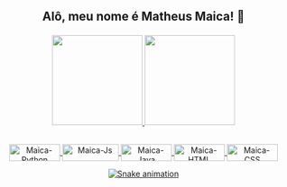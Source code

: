 
<h2>
  <p align='center'> 
    Alô, meu nome é Matheus Maica! 👋 
  </p>
</h1>  
<div align="center">
  <a href="https://github.com/maicatheus">
  <p align='center'>
  <img height="160em" src="https://github-readme-stats.vercel.app/api?username=maicatheus&show_icons=true&theme=dark">
  <img height="160em" src="https://github-readme-stats.vercel.app/api/top-langs/?username=maicatheus&layout=compact&langs_count=7&theme=dark"/>
</p></div>
<div align="center" style="display: inline_block"><br>
  <img align="center" alt="Maica-Python" height="30" width="90" src="https://img.shields.io/badge/Python-3776AB?style=for-the-badge&logo=python&logoColor=white">
  <img align="center" alt="Maica-Js" height="30" width="100" src="https://img.shields.io/badge/JavaScript-F7DF1E?style=for-the-badge&logo=javascript&logoColor=black">
  <img align="center" alt="Maica-Java" height="30" width="90" src="https://img.shields.io/badge/Java-ED8B00?style=for-the-badge&logo=java&logoColor=white">
  <img align="center" alt="Maica-HTML" height="30" width="90" src="https://img.shields.io/badge/HTML5-E34F26?style=for-the-badge&logo=html5&logoColor=white">
  <img align="center" alt="Maica-CSS" height="30" width="90" src="https://img.shields.io/badge/CSS3-1572B6?style=for-the-badge&logo=css3&logoColor=white"> 
</div>

<div align="center"> 

    
  ![Snake animation](https://github.com/maicatheus/maicatheus/blob/output/github-contribution-grid-snake.svg)
</div>




